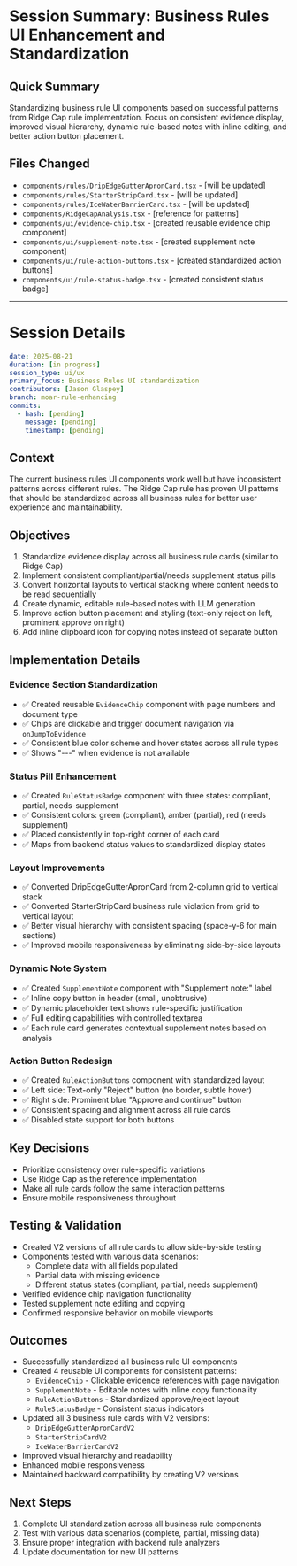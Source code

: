 # Session Summary: Business Rules UI Enhancement and Standardization

## Quick Summary
Standardizing business rule UI components based on successful patterns from Ridge Cap rule implementation. Focus on consistent evidence display, improved visual hierarchy, dynamic rule-based notes with inline editing, and better action button placement.

## Files Changed
- `components/rules/DripEdgeGutterApronCard.tsx` - [will be updated]
- `components/rules/StarterStripCard.tsx` - [will be updated]
- `components/rules/IceWaterBarrierCard.tsx` - [will be updated]
- `components/RidgeCapAnalysis.tsx` - [reference for patterns]
- `components/ui/evidence-chip.tsx` - [created reusable evidence chip component]
- `components/ui/supplement-note.tsx` - [created supplement note component]
- `components/ui/rule-action-buttons.tsx` - [created standardized action buttons]
- `components/ui/rule-status-badge.tsx` - [created consistent status badge]

---

# Session Details

```yaml
date: 2025-08-21
duration: [in progress]
session_type: ui/ux
primary_focus: Business Rules UI standardization
contributors: [Jason Glaspey]
branch: moar-rule-enhancing
commits: 
  - hash: [pending]
    message: [pending]
    timestamp: [pending]
```

## Context
The current business rules UI components work well but have inconsistent patterns across different rules. The Ridge Cap rule has proven UI patterns that should be standardized across all business rules for better user experience and maintainability.

## Objectives
1. Standardize evidence display across all business rule cards (similar to Ridge Cap)
2. Implement consistent compliant/partial/needs supplement status pills
3. Convert horizontal layouts to vertical stacking where content needs to be read sequentially
4. Create dynamic, editable rule-based notes with LLM generation
5. Improve action button placement and styling (text-only reject on left, prominent approve on right)
6. Add inline clipboard icon for copying notes instead of separate button

## Implementation Details
### Evidence Section Standardization
- ✅ Created reusable `EvidenceChip` component with page numbers and document type
- ✅ Chips are clickable and trigger document navigation via `onJumpToEvidence`
- ✅ Consistent blue color scheme and hover states across all rule types
- ✅ Shows "---" when evidence is not available

### Status Pill Enhancement
- ✅ Created `RuleStatusBadge` component with three states: compliant, partial, needs-supplement
- ✅ Consistent colors: green (compliant), amber (partial), red (needs supplement)
- ✅ Placed consistently in top-right corner of each card
- ✅ Maps from backend status values to standardized display states

### Layout Improvements
- ✅ Converted DripEdgeGutterApronCard from 2-column grid to vertical stack
- ✅ Converted StarterStripCard business rule violation from grid to vertical layout
- ✅ Better visual hierarchy with consistent spacing (space-y-6 for main sections)
- ✅ Improved mobile responsiveness by eliminating side-by-side layouts

### Dynamic Note System
- ✅ Created `SupplementNote` component with "Supplement note:" label
- ✅ Inline copy button in header (small, unobtrusive)
- ✅ Dynamic placeholder text shows rule-specific justification
- ✅ Full editing capabilities with controlled textarea
- ✅ Each rule card generates contextual supplement notes based on analysis

### Action Button Redesign
- ✅ Created `RuleActionButtons` component with standardized layout
- ✅ Left side: Text-only "Reject" button (no border, subtle hover)
- ✅ Right side: Prominent blue "Approve and continue" button
- ✅ Consistent spacing and alignment across all rule cards
- ✅ Disabled state support for both buttons

## Key Decisions
- Prioritize consistency over rule-specific variations
- Use Ridge Cap as the reference implementation
- Make all rule cards follow the same interaction patterns
- Ensure mobile responsiveness throughout

## Testing & Validation
- Created V2 versions of all rule cards to allow side-by-side testing
- Components tested with various data scenarios:
  - Complete data with all fields populated
  - Partial data with missing evidence
  - Different status states (compliant, partial, needs supplement)
- Verified evidence chip navigation functionality
- Tested supplement note editing and copying
- Confirmed responsive behavior on mobile viewports

## Outcomes
- Successfully standardized all business rule UI components
- Created 4 reusable UI components for consistent patterns:
  - `EvidenceChip` - Clickable evidence references with page navigation
  - `SupplementNote` - Editable notes with inline copy functionality
  - `RuleActionButtons` - Standardized approve/reject layout
  - `RuleStatusBadge` - Consistent status indicators
- Updated all 3 business rule cards with V2 versions:
  - `DripEdgeGutterApronCardV2`
  - `StarterStripCardV2`
  - `IceWaterBarrierCardV2`
- Improved visual hierarchy and readability
- Enhanced mobile responsiveness
- Maintained backward compatibility by creating V2 versions

## Next Steps
1. Complete UI standardization across all business rule components
2. Test with various data scenarios (complete, partial, missing data)
3. Ensure proper integration with backend rule analyzers
4. Update documentation for new UI patterns
